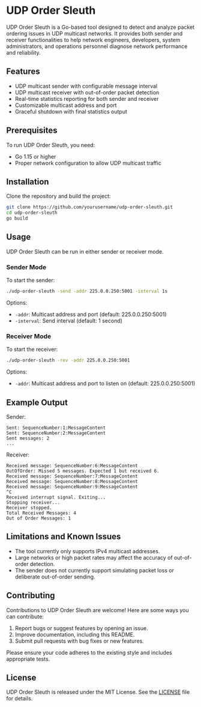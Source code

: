 # UDP Order Sleuth

UDP Order Sleuth is a Go-based tool designed to detect and analyze packet ordering issues in UDP multicast networks. It provides both sender and receiver functionalities to help network engineers, developers, system administrators, and operations personnel diagnose network performance and reliability.

## Features

- UDP multicast sender with configurable message interval
- UDP multicast receiver with out-of-order packet detection
- Real-time statistics reporting for both sender and receiver
- Customizable multicast address and port
- Graceful shutdown with final statistics output

## Prerequisites

To run UDP Order Sleuth, you need:

- Go 1.15 or higher
- Proper network configuration to allow UDP multicast traffic

## Installation

Clone the repository and build the project:

```bash
git clone https://github.com/yourusername/udp-order-sleuth.git
cd udp-order-sleuth
go build
```

## Usage

UDP Order Sleuth can be run in either sender or receiver mode.

### Sender Mode

To start the sender:

```bash
./udp-order-sleuth -send -addr 225.0.0.250:5001 -interval 1s
```

Options:
- `-addr`: Multicast address and port (default: 225.0.0.250:5001)
- `-interval`: Send interval (default: 1 second)

### Receiver Mode

To start the receiver:

```bash
./udp-order-sleuth -rev -addr 225.0.0.250:5001
```

Options:
- `-addr`: Multicast address and port to listen on (default: 225.0.0.250:5001)

## Example Output

Sender:
```
Sent: SequenceNumber:1:MessageContent
Sent: SequenceNumber:2:MessageContent
Sent messages: 2
...
```

Receiver:
```
Received message: SequenceNumber:6:MessageContent
OutOfOrder: Missed 5 messages. Expected 1 but received 6.
Received message: SequenceNumber:7:MessageContent
Received message: SequenceNumber:8:MessageContent
Received message: SequenceNumber:9:MessageContent
^C
Received interrupt signal. Exiting...
Stopping receiver...
Receiver stopped.
Total Received Messages: 4
Out of Order Messages: 1
```

## Limitations and Known Issues

- The tool currently only supports IPv4 multicast addresses.
- Large networks or high packet rates may affect the accuracy of out-of-order detection.
- The sender does not currently support simulating packet loss or deliberate out-of-order sending.

## Contributing

Contributions to UDP Order Sleuth are welcome! Here are some ways you can contribute:

1. Report bugs or suggest features by opening an issue.
2. Improve documentation, including this README.
3. Submit pull requests with bug fixes or new features.

Please ensure your code adheres to the existing style and includes appropriate tests.

## License

UDP Order Sleuth is released under the MIT License. See the [LICENSE](LICENSE) file for details.
